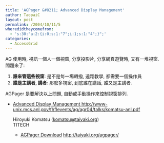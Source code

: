 ```yaml
---
title: 'AGPager &#8211; Advanced Display Management'
author: TaopaiC
layout: post
permalink: /2004/10/11/5
wheredidtheycomefrom:
  - 's:30:"a:2:{i:0;s:1:"7";i:1;s:1:"4";}";'
categories:
  - AccessGrid
---
```

AG 使用時, 視訊一個人一個視窗, 分享投影片, 分享網頁遊覽時, 又有一堆視窗.  
問題來了:

1.  **誰來管這些視窗**: 是不是每一場轉撥, 遠距教學, 都需要一個操作員
2.  **誰是主講者, 講者**: 那麼多視窗, 到底誰在講話, 誰又是主講者.

AGPager 是要解決以上問題, 自動或手動操作來控制視窗排列.  
<!--more-->

*   [Advanced Display Management ][1] 
    http://www-unix.mcs.anl.gov/fl/flevents/ag/agr04/talks/komatsu-anl.pdf
    
    Hiroyuki Komatsu (komatsu@taiyaki.org)  
    TITECH</li> 
    *   [AGPager Download][2] 
        http://taiyaki.org/agpager/</li> </ul>

 [1]: http://www-unix.mcs.anl.gov/fl/flevents/ag/agr04/talks/komatsu-anl.pdf
 [2]: http://taiyaki.org/agpager/